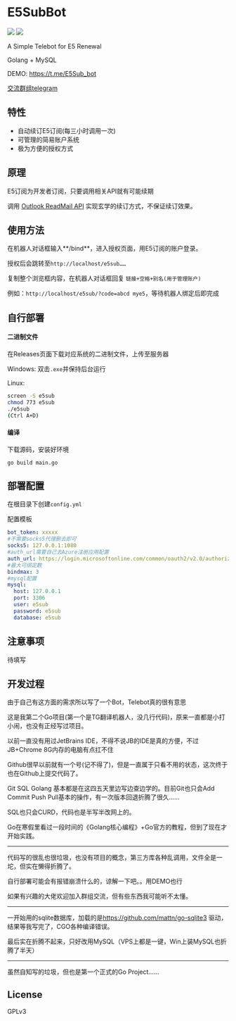 # E5SubBot

![](https://img.shields.io/badge/language-go-blue.svg)
![](https://img.shields.io/badge/license-GPL-lightgrey.svg)

A Simple Telebot for E5 Renewal

Golang + MySQL

DEMO: https://t.me/E5Sub_bot

[交流群组telegram](https://t.me/e5subbot)



## 特性

- 自动续订E5订阅(每三小时调用一次)
- 可管理的简易账户系统
- 极为方便的授权方式

## 原理

E5订阅为开发者订阅，只要调用相关API就有可能续期

调用 [Outlook ReadMail API](https://docs.microsoft.com/zh-cn/graph/api/user-list-messages?view=graph-rest-1.0&tabs=http) 实现玄学的续订方式，不保证续订效果。

## 使用方法

在机器人对话框输入**/bind**，进入授权页面，用E5订阅的账户登录。

授权后会跳转至`http://localhost/e5sub……`

复制整个浏览框内容，在机器人对话框回复 `链接+空格+别名(用于管理账户)`

例如：`http://localhost/e5sub/?code=abcd mye5`，等待机器人绑定后即完成

## 自行部署

#### 二进制文件

在Releases页面下载对应系统的二进制文件，上传至服务器

Windows: 双击`.exe`并保持后台运行

Linux: 

```bash
screen -S e5sub
chmod 773 e5sub
./e5sub
(Ctrl A+D)
```

#### 编译

下载源码，安装好环境

```shell
go build main.go
```

## 部署配置

在根目录下创建`config.yml`

配置模板

```yaml
bot_token: xxxxx
#不需要socks5代理删去即可
socks5: 127.0.0.1:1080
#auth_url需要自己去Azure注册应用配置
auth_url: https://login.microsoftonline.com/common/oauth2/v2.0/authorize?……
#最大可绑定数
bindmax: 3
#mysql配置
mysql:
  host: 127.0.0.1
  port: 3306
  user: e5sub
  password: e5sub
  database: e5sub
```

## 注意事项

待填写

## 开发过程

由于自己有这方面的需求所以写了一个Bot，Telebot真的很有意思

这是我第二个Go项目(第一个是TG翻译机器人，没几行代码)，原来一直都是小打小闹，也没有正经写过项目。

以前一直没有用过JetBrains IDE，不得不说JB的IDE是真的方便，不过JB+Chrome 8G内存的电脑有点扛不住

Github很早以前就有一个号(记不得了)，但是一直属于只看不用的状态，这次终于也在Github上提交代码了。

Git SQL Golang 基本都是在这四五天里边写边查边学的。目前Git也只会Add Commit Push Pull基本的操作，有一次版本回退折腾了很久……

SQL也只会CURD，代码也是半写半改网上的。

Go在寒假里看过一段时间的《Golang核心编程》+Go官方的教程，但到了现在才开始实践。

------

代码写的很乱也很垃圾，也没有项目的概念，第三方库各种乱调用，文件全是一坨，但实在懒得折腾了。

自行部署可能会有报错崩溃什么的，谅解一下吧。。用DEMO也行

如果有兴趣的大佬欢迎加入群组交流，但有些东西我可能听不太懂。

------

一开始用的sqlite数据库，加载的是<https://github.com/mattn/go-sqlite3> 驱动，结果等我写完了，CGO各种编译错误。

最后实在折腾不起来，只好改用MySQL（VPS上都是一键，Win上装MySQL也折腾了半天）

------

虽然自知写的垃圾，但也是第一个正式的Go Project……

## License

GPLv3 